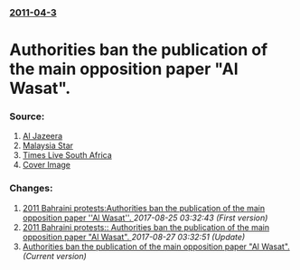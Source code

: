 ### [2011-04-3](/news/2011/04/3/index.md)

# Authorities ban the publication of the main opposition paper "Al Wasat". 




### Source:

1. [Al Jazeera](http://english.aljazeera.net/news/middleeast/2011/04/2011438401186997.html)
2. [Malaysia Star](http://thestar.com.my/news/story.asp?file=/2011/4/3/apworld/20110403172432&sec=apworld)
3. [Times Live South Africa](http://www.timeslive.co.za/world/article1001068.ece/Bahrain-bans-main-opposition-newspaper)
3. [Cover Image](http://www.aljazeera.com/mritems/Images/2011/4/3/2011438492581784_20.jpg)

### Changes:

1. [2011 Bahraini protests:Authorities ban the publication of the main opposition paper ''Al Wasat''. ](/news/2011/04/3/2011-bahraini-protests-pauthorities-ban-the-publication-of-the-main-opposition-paper-al-wasat.md) _2017-08-25 03:32:43 (First version)_
2. [2011 Bahraini protests:: Authorities ban the publication of the main opposition paper "Al Wasat". ](/news/2011/04/3/2011-bahraini-protests-authorities-ban-the-publication-of-the-main-opposition-paper-al-wasat.md) _2017-08-27 03:32:51 (Update)_
2. [Authorities ban the publication of the main opposition paper "Al Wasat". ](/news/2011/04/3/authorities-ban-the-publication-of-the-main-opposition-paper-al-wasat.md) _(Current version)_
